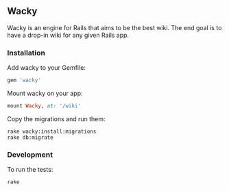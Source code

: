 ## Wacky

Wacky is an engine for Rails that aims to be the best wiki.  The end goal is to
have a drop-in wiki for any given Rails app.

### Installation

Add wacky to your Gemfile:

```ruby
gem 'wacky'
```

Mount wacky on your app:

```ruby
mount Wacky, at: '/wiki'
```

Copy the migrations and run them:

    rake wacky:install:migrations
    rake db:migrate

### Development

To run the tests:

    rake
